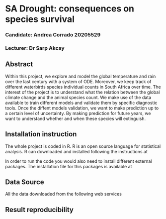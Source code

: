 # SA Drought: consequences on species survival

### Candidate: Andrea Corrado 20205529
### Lecturer: Dr Sarp Akcay

## Abstract
Within this project, we explore and model the global temperature and rain over the last century with a system of ODE. Moreover, we keep track of different waterbirds species individual counts in South Africa over time. 
The interest of the project is to understand what the relation between the global climate change and the animal species count. We make use of the data available to train different models and validate them by specific diagnostic tools.
Once the diffent models validation, we want to make prediction up to a certain level of uncertainty. By making prediction for future years, we want to understand whether and when these species will extinguish.

## Installation instruction
The whole project is coded in R. R is an open source language for statistical analysis. R can downloaded and installed following the instructions at <https>

In order to run the code you would also need to install different external packages. The installation file for this packages is available at <sdsajdjsa>

## Data Source

All the data downloaded from the following web services

## Result reproducibility

